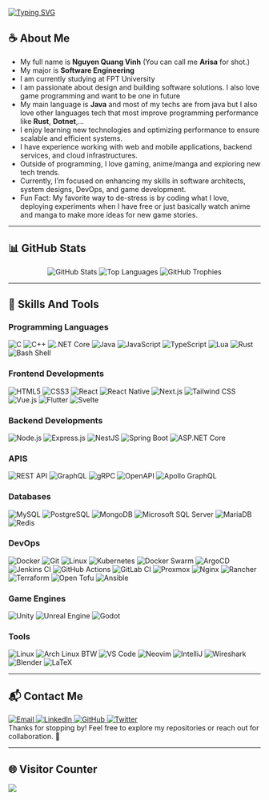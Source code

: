 [![Typing SVG](https://readme-typing-svg.herokuapp.com?font=Fira+Code&pause=1000&color=1AA5F7&width=435&lines=Hi+There!+👋:I'm+Anata+Arisa;I+am+a+Software+Developer)](https://git.io/typing-svg)

## ☕ About Me  
- My full name is **Nguyen Quang Vinh** (You can call me **Arisa** for shot.)
- My major is **Software Engineering**
- I am currently studying at FPT University
- I am passionate about design and building software solutions. I also love game programming and want to be one in future
- My main language is **Java** and most of my techs are from java but I also love other languages tech that most improve programming performance like **Rust**, **Dotnet**,...
- I enjoy learning new technologies and optimizing performance to ensure scalable and efficient systems.
- I have experience working with web and mobile applications, backend services, and cloud infrastructures.
- Outside of programming, I love gaming, anime/manga and exploring new tech trends.
- Currently, I’m focused on enhancing my skills in software architects, system designs, DevOps, and game development.
- Fun Fact: My favorite way to de-stress is by coding what I love, deploying experiments when I have free or just basically watch anime and manga to make more ideas for new game stories.
---

## 📊 GitHub Stats

<div align="center">
  <img src="https://github-readme-stats.vercel.app/api?username=AnataAria&show_icons=true&theme=github_dark" alt="GitHub Stats" />
  <img src="https://github-readme-stats.vercel.app/api/top-langs?username=AnataAria&show_icons=true&locale=en&theme=github_dark&layout=compact&hide=jupyter%20notebook" alt="Top Languages" />
  <img src="https://github-profile-trophy.vercel.app/?username=AnataAria&theme=darkhub" alt="GitHub Trophies" />
</div>

---
## 🔧 Skills And Tools

### **Programming Languages**  
<div>
  <img src="https://img.shields.io/badge/C-A8B9CC?style=for-the-badge&logo=c&logoColor=black" alt="C" />
  <img src="https://img.shields.io/badge/C++-00599C?style=for-the-badge&logo=cplusplus&logoColor=white" alt="C++" />
  <img src="https://img.shields.io/badge/.NET_Core-512BD4?style=for-the-badge&logo=dotnet&logoColor=white" alt=".NET Core" />
  <img src="https://img.shields.io/badge/Java-ED8B00?style=for-the-badge&logo=java&logoColor=white" alt="Java" />
  <img src="https://img.shields.io/badge/JavaScript-F7DF1E?style=for-the-badge&logo=javascript&logoColor=black" alt="JavaScript" />
  <img src="https://img.shields.io/badge/TypeScript-3178C6?style=for-the-badge&logo=typescript&logoColor=white" alt="TypeScript" />
  <img src="https://img.shields.io/badge/Lua-2C2D72?style=for-the-badge&logo=lua&logoColor=white" alt="Lua" />
  <img src="https://img.shields.io/badge/Rust-000000?style=for-the-badge&logo=rust&logoColor=white" alt="Rust" />
  <img src="https://img.shields.io/badge/Bash_Shell-4EAA25?style=for-the-badge&logo=gnubash&logoColor=white" alt="Bash Shell" />
</div>

### **Frontend Developments**  
<div>
  <img src="https://img.shields.io/badge/HTML5-E34F26?style=for-the-badge&logo=html5&logoColor=white" alt="HTML5" />
  <img src="https://img.shields.io/badge/CSS3-1572B6?style=for-the-badge&logo=css3&logoColor=white" alt="CSS3" />
  <img src="https://img.shields.io/badge/React-61DAFB?style=for-the-badge&logo=react&logoColor=black" alt="React" />
  <img src="https://img.shields.io/badge/React_Native-61DAFB?style=for-the-badge&logo=react&logoColor=black" alt="React Native" />
  <img src="https://img.shields.io/badge/Next.js-000000?style=for-the-badge&logo=nextdotjs&logoColor=white" alt="Next.js" />
  <img src="https://img.shields.io/badge/Tailwind_CSS-38B2AC?style=for-the-badge&logo=tailwind-css&logoColor=white" alt="Tailwind CSS" />
  <img src="https://img.shields.io/badge/Vue.js-4FC08D?style=for-the-badge&logo=vue.js&logoColor=white" alt="Vue.js" />
  <img src="https://img.shields.io/badge/Flutter-02569B?style=for-the-badge&logo=flutter&logoColor=white" alt="Flutter" />
  <img src="https://img.shields.io/badge/Svelte-FF3E00?style=for-the-badge&logo=svelte&logoColor=white" alt="Svelte" />
</div>

### **Backend Developments**  
<div>
  <img src="https://img.shields.io/badge/Node.js-339933?style=for-the-badge&logo=nodedotjs&logoColor=white" alt="Node.js" />
  <img src="https://img.shields.io/badge/Express.js-000000?style=for-the-badge&logo=express&logoColor=white" alt="Express.js" />
  <img src="https://img.shields.io/badge/NestJS-E0234E?style=for-the-badge&logo=nestjs&logoColor=white" alt="NestJS" />
  <img src="https://img.shields.io/badge/Spring_Boot-6DB33F?style=for-the-badge&logo=springboot&logoColor=white" alt="Spring Boot" />
  <img src="https://img.shields.io/badge/ASP.NET_Core-512BD4?style=for-the-badge&logo=dotnet&logoColor=white" alt="ASP.NET Core" />
</div>

### **APIS**
<div>
  <img src="https://img.shields.io/badge/REST_API-0052CC?style=for-the-badge&logo=api&logoColor=white" alt="REST API" />
  <img src="https://img.shields.io/badge/GraphQL-E10098?style=for-the-badge&logo=graphql&logoColor=white" alt="GraphQL" />
  <img src="https://img.shields.io/badge/gRPC-4285F4?style=for-the-badge&logo=google&logoColor=white" alt="gRPC" />
  <img src="https://img.shields.io/badge/OpenAPI-6BA539?style=for-the-badge&logo=openapiinitiative&logoColor=white" alt="OpenAPI" />
  <img src="https://img.shields.io/badge/Apollo_GraphQL-311C87?style=for-the-badge&logo=apollographql&logoColor=white" alt="Apollo GraphQL" />
</div>

### **Databases**  
<div>
  <img src="https://img.shields.io/badge/MySQL-4479A1?style=for-the-badge&logo=mysql&logoColor=white" alt="MySQL" />
  <img src="https://img.shields.io/badge/PostgreSQL-336791?style=for-the-badge&logo=postgresql&logoColor=white" alt="PostgreSQL" />
  <img src="https://img.shields.io/badge/MongoDB-47A248?style=for-the-badge&logo=mongodb&logoColor=white" alt="MongoDB" />
  <img src="https://img.shields.io/badge/Microsoft_SQL_Server-CC2927?style=for-the-badge&logo=microsoft-sql-server&logoColor=white" alt="Microsoft SQL Server" />
  <img src="https://img.shields.io/badge/MariaDB-003545?style=for-the-badge&logo=mariadb&logoColor=white" alt="MariaDB" />
  <img src="https://img.shields.io/badge/Redis-DC382D?style=for-the-badge&logo=redis&logoColor=white" alt="Redis" />
</div>

### **DevOps**  
<div>
  <img src="https://img.shields.io/badge/Docker-2496ED?style=for-the-badge&logo=docker&logoColor=white" alt="Docker" />
  <img src="https://img.shields.io/badge/Git-F05032?style=for-the-badge&logo=git&logoColor=white" alt="Git" />
  <img src="https://img.shields.io/badge/Linux-FCC624?style=for-the-badge&logo=linux&logoColor=black" alt="Linux" />
  <img src="https://img.shields.io/badge/Kubernetes-326CE5?style=for-the-badge&logo=kubernetes&logoColor=white" alt="Kubernetes" />
  <img src="https://img.shields.io/badge/Docker_Swarm-1A72BB?style=for-the-badge&logo=docker&logoColor=white" alt="Docker Swarm" />
  <img src="https://img.shields.io/badge/ArgoCD-7C4EE2?style=for-the-badge&logo=argocd&logoColor=white" alt="ArgoCD" />
  <img src="https://img.shields.io/badge/Jenkins_CI-D24939?style=for-the-badge&logo=jenkins&logoColor=white" alt="Jenkins CI" />
  <img src="https://img.shields.io/badge/GitHub_Actions-2088FF?style=for-the-badge&logo=github-actions&logoColor=white" alt="GitHub Actions" />
  <img src="https://img.shields.io/badge/GitLab_CI-FC6D26?style=for-the-badge&logo=gitlab-ci&logoColor=white" alt="GitLab CI" />
  <img src="https://img.shields.io/badge/Proxmox-DC4B3A?style=for-the-badge&logo=proxmox&logoColor=white" alt="Proxmox" />
  <img src="https://img.shields.io/badge/Nginx-009639?style=for-the-badge&logo=nginx&logoColor=white" alt="Nginx" />
  <img src="https://img.shields.io/badge/Rancher-00A9E1?style=for-the-badge&logo=rancher&logoColor=white" alt="Rancher" />
  <img src="https://img.shields.io/badge/Terraform-7B42BC?style=for-the-badge&logo=terraform&logoColor=white" alt="Terraform" />
  <img src="https://img.shields.io/badge/Open_Tofu-2D57A1?style=for-the-badge&logo=open-tofu&logoColor=white" alt="Open Tofu" />
  <img src="https://img.shields.io/badge/Ansible-00A9E1?style=for-the-badge&logo=ansible&logoColor=white" alt="Ansible" />
</div>

### **Game Engines**
<div>
  <img src="https://img.shields.io/badge/Unity-000000?style=for-the-badge&logo=unity&logoColor=white" alt="Unity" />
  <img src="https://img.shields.io/badge/Unreal_Engine-0E1128?style=for-the-badge&logo=unreal-engine&logoColor=white" alt="Unreal Engine" />
  <img src="https://img.shields.io/badge/Godot-358A3C?style=for-the-badge&logo=godot-engine&logoColor=white" alt="Godot" />
</div>

### **Tools** 
<div>
  <img src="https://img.shields.io/badge/Linux-FCC624?style=for-the-badge&logo=linux&logoColor=black" alt="Linux" />
  <img src="https://img.shields.io/badge/Arch_Linux_(BTW)-1793D1?style=for-the-badge&logo=arch-linux&logoColor=white" alt="Arch Linux BTW" />
  <img src="https://img.shields.io/badge/VS_Code-007ACC?style=for-the-badge&logo=visual-studio-code&logoColor=white" alt="VS Code" />
  <img src="https://img.shields.io/badge/Neovim-57A143?style=for-the-badge&logo=neovim&logoColor=white" alt="Neovim" />
  <img src="https://img.shields.io/badge/IntelliJ_IDEA-000000?style=for-the-badge&logo=intellij-idea&logoColor=white" alt="IntelliJ" />
  <img src="https://img.shields.io/badge/Wireshark-1679A7?style=for-the-badge&logo=wireshark&logoColor=white" alt="Wireshark" />
  <img src="https://img.shields.io/badge/Blender-F5792A?style=for-the-badge&logo=blender&logoColor=white" alt="Blender" />
  <img src="https://img.shields.io/badge/LaTeX-008080?style=for-the-badge&logo=latex&logoColor=white" alt="LaTeX" />
</div>

---
## 📬 Contact Me
<div>
  <a href="mailto:arisavinh2003@gmail.com">
    <img src="https://img.shields.io/badge/Email-0078D4?style=for-the-badge&logo=microsoft-outlook&logoColor=white" alt="Email" />
  </a>
  <a href="https://www.linkedin.com/in/arisa-vinh">
    <img src="https://img.shields.io/badge/LinkedIn-0077B5?style=for-the-badge&logo=linkedin&logoColor=white" alt="LinkedIn" />
  </a>
  <a href="https://github.com/AnataAria">
    <img src="https://img.shields.io/badge/GitHub-181717?style=for-the-badge&logo=github&logoColor=white" alt="GitHub" />
  </a>
  <a href="https://twitter.com/anata_arisa">
    <img src="https://img.shields.io/badge/Twitter-1DA1F2?style=for-the-badge&logo=twitter&logoColor=white" alt="Twitter" />
  </a>
</div>
Thanks for stopping by! Feel free to explore my repositories or reach out for collaboration. 🚀

---
## 🌐 Visitor Counter  
![](https://count.getloli.com/@AnataAria?name=AnataAria&theme=gelbooru&padding=7&offset=0&align=center&scale=1&pixelated=1&darkmode=auto)


<!---
AnataAria/AnataAria is a ✨ special ✨ repository because its `README.md` (this file) appears on your GitHub profile.
You can click the Preview link to take a look at your changes.
--->
